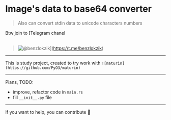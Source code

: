 # Image's data to base64 converter

> Also can convert stdin data to unicode characters numbers


Btw join to [Telegram chanel <br/><br/>
> ![@benzlokzik](https://img.shields.io/badge/Telegram-Channel-blue.svg?logo=telegram)](https://t.me/benzlokzik)
---

This is study project, created to try work with  `![maturin](https://github.com/PyO3/maturin)`

---

Plans, TODO:
- improve, refactor code in `main.rs`
- fill `__init__.py` file

---

If you want to help, you can contribute 💜

